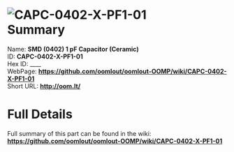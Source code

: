 
![CAPC-0402-X-PF1-01](https://github.com/oomlout/oomlout-OOMP/blob/master/parts/CAPC-0402-X-PF1-01/CAPC-0402-X-PF1-01_420.jpg)   
Summary
=================
  
Name: __SMD (0402) 1 pF Capacitor (Ceramic)__    
ID: __CAPC-0402-X-PF1-01__   
Hex ID: ____   
WebPage: __https://github.com/oomlout/oomlout-OOMP/wiki/CAPC-0402-X-PF1-01__   
Short URL: __http://oom.lt/__   

Full Details
==========================
Full summary of this part can be found in the wiki:   
__https://github.com/oomlout/oomlout-OOMP/wiki/CAPC-0402-X-PF1-01__    

